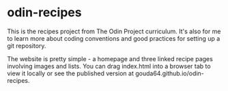# odin-recipes
This is the recipes project from The Odin Project curriculum. It's also for me to learn more about coding conventions and good practices for setting up a git repository.

The website is pretty simple - a homepage and three linked recipe pages involving images and lists. You can drag index.html into a browser tab to view it locally or see the published version at gouda64.github.io/odin-recipes. 